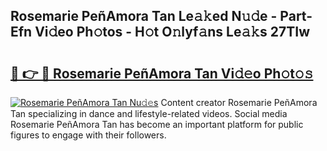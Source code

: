 ## Rosemarie PeñAmora Tan Le𝚊𝚔ed N𝚞𝚍e - Part-Efn Vi𝚍eo Ph𝚘tos - H𝚘t O𝚗lyf𝚊ns Le𝚊𝚔s 27TIw

# <h2><a href="http://hfabuy.feru.top/?c=Rosemarie+Pen%cc%83Amora+Tan">🔗 👉 🔴 Rosemarie PeñAmora Tan Vi𝚍𝚎o Ph𝚘t𝚘𝚜</a></h2>

[![Rosemarie PeñAmora Tan Nu𝚍𝚎s](https://i.imgur.com/0TWrTi3.gif)](http://hfabuy.feru.top/?c=Rosemarie+Pen%cc%83Amora+Tan)
Content creator Rosemarie PeñAmora Tan specializing in dance and lifestyle-related videos. Social media Rosemarie PeñAmora Tan has become an important platform for public figures to engage with their followers. 
